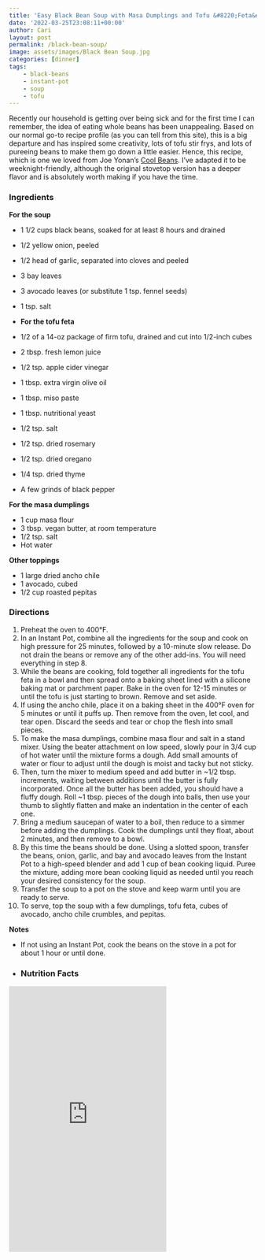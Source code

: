 ```yaml
---
title: 'Easy Black Bean Soup with Masa Dumplings and Tofu &#8220;Feta&#8221;'
date: '2022-03-25T23:08:11+00:00'
author: Cari
layout: post
permalink: /black-bean-soup/
image: assets/images/Black Bean Soup.jpg
categories: [dinner]
tags:
    - black-beans
    - instant-pot
    - soup
    - tofu
---
```


Recently our household is getting over being sick and for the first time I can remember, the idea of eating whole beans has been unappealing. Based on our normal go-to recipe profile (as you can tell from this site), this is a big departure and has inspired some creativity, lots of tofu stir frys, and lots of pureeing beans to make them go down a little easier. Hence, this recipe, which is one we loved from Joe Yonan’s [Cool Beans](https://www.joeyonan.com/my-books/). I’ve adapted it to be weeknight-friendly, although the original stovetop version has a deeper flavor and is absolutely worth making if you have the time.


<h3> Ingredients </h3>

**For the soup**
- 1 1/2 cups black beans, soaked for at least 8 hours and drained
- 1/2 yellow onion, peeled
- 1/2 head of garlic, separated into cloves and peeled
- 3 bay leaves
- 3 avocado leaves (or substitute 1 tsp. fennel seeds)
- 1 tsp. salt

- **For the tofu feta**
- 1/2 of a 14-oz package of firm tofu, drained and cut into 1/2-inch cubes
- 2 tbsp. fresh lemon juice
- 1/2 tsp. apple cider vinegar
- 1 tbsp. extra virgin olive oil
- 1 tbsp. miso paste
- 1 tbsp. nutritional yeast
- 1/2 tsp. salt
- 1/2 tsp. dried rosemary
- 1/2 tsp. dried oregano
- 1/4 tsp. dried thyme
- A few grinds of black pepper

**For the masa dumplings**
- 1 cup masa flour
- 3 tbsp. vegan butter, at room temperature
- 1/2 tsp. salt
- Hot water

**Other toppings**
- 1 large dried ancho chile
- 1 avocado, cubed
- 1/2 cup roasted pepitas

<h3> Directions </h3>

1. Preheat the oven to 400°F.
2. In an Instant Pot, combine all the ingredients for the soup and cook on high pressure for 25 minutes, followed by a 10-minute slow release. Do not drain the beans or remove any of the other add-ins. You will need everything in step 8.
3. While the beans are cooking, fold together all ingredients for the tofu feta in a bowl and then spread onto a baking sheet lined with a silicone baking mat or parchment paper. Bake in the oven for 12-15 minutes or until the tofu is just starting to brown. Remove and set aside.
4. If using the ancho chile, place it on a baking sheet in the 400°F oven for 5 minutes or until it puffs up. Then remove from the oven, let cool, and tear open. Discard the seeds and tear or chop the flesh into small pieces.
5. To make the masa dumplings, combine masa flour and salt in a stand mixer. Using the beater attachment on low speed, slowly pour in 3/4 cup of hot water until the mixture forms a dough. Add small amounts of water or flour to adjust until the dough is moist and tacky but not sticky.
6. Then, turn the mixer to medium speed and add butter in ~1/2 tbsp. increments, waiting between additions until the butter is fully incorporated. Once all the butter has been added, you should have a fluffy dough. Roll ~1 tbsp. pieces of the dough into balls, then use your thumb to slightly flatten and make an indentation in the center of each one.
7. Bring a medium saucepan of water to a boil, then reduce to a simmer before adding the dumplings. Cook the dumplings until they float, about 2 minutes, and then remove to a bowl.
8. By this time the beans should be done. Using a slotted spoon, transfer the beans, onion, garlic, and bay and avocado leaves from the Instant Pot to a high-speed blender and add 1 cup of bean cooking liquid. Puree the mixture, adding more bean cooking liquid as needed until you reach your desired consistency for the soup.
9. Transfer the soup to a pot on the stove and keep warm until you are ready to serve.
10. To serve, top the soup with a few dumplings, tofu feta, cubes of avocado, ancho chile crumbles, and pepitas.

**Notes**
- If not using an Instant Pot, cook the beans on the stove in a pot for about 1 hour or until done.

- <h3> Nutrition Facts </h3>

<iframe title="CRONOMETER.com" width="320" height="540" src="https://cronometer.com/facts.html?food=30417499&measure=83147632&labelType=AMERICAN_2016" frameborder="0"></iframe>
